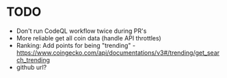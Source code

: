 # TODO

- Don't run CodeQL workflow twice during PR's
- More reliable get all coin data (handle API throttles)
- Ranking: Add points for being "trending" - https://www.coingecko.com/api/documentations/v3#/trending/get_search_trending
- github url?
